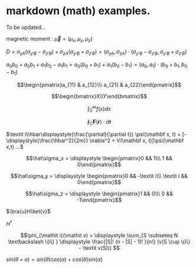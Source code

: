 # markdown (math) examples.

To be updated...

magnetic moment : $\overrightarrow{\mu} = (\mu_x, \mu_y, \mu_z)$

$D = \sigma_{yA} (\sigma_{y'B} - \sigma_{z'B}) + \sigma_{zA} (\sigma_{y'B} + \sigma_{z'B}) = (\sigma_{yA}, \sigma_{zA} ) \cdot (\sigma_{y'B} - \sigma_{z'B}, \sigma_{y'B} + \sigma_{z'B})$

$a_0b_0 + a_0b_1 + a_1b_0 - a_1b_1 = a_0(b_0 + b_1) + a_1(b_0 - b_1) = (a_0, a_1) \cdot (b_0 + b_1, b_0 - b_1)$

$$\begin{pmatrix}a_{11} & a_{12}\\\ a_{21} & a_{22}\end{pmatrix}$$

```math
\begin{bmatrix}X\\Y\end{bmatrix}
```

```math
\displaystyle \int_0^{\infty} f(x)dx
```

```math
\displaystyle \oint_C \mathbf{F}(\mathbf{r}) \cdot d\mathbf{r}
```

$\textit i\\hbar\displaystyle{\frac{\partial}{\partial t}} \psi(\mathbf x, t) = [-\displaystyle{\frac{\hbar^2}{2m}} \nabla^2 + V(\mathbf x, t)]\psi(\mathbf x,t) ...$


$$\hat\sigma_x = \displaystyle \begin{pmatrix}0 && 1\\\ 1 && 0\end{pmatrix}$$

$$\hat\sigma_y = \displaystyle \begin{pmatrix}0 && -\textit i\\\ \textit i && 0\end{pmatrix}$$

$$\hat\sigma_z = \displaystyle \begin{pmatrix}1 && 0\\\ 0 && -1\end{pmatrix}$$

$\bra{u}H\ket{v}$

$H^{\dagger}$

```math
\phi_{\mathit i}(\mathit v) = \displaystyle \sum_{S \subseteq N \textbackslash \{i\} }  \displaystyle \frac{|S|! (n - |S| - 1)! }{n!} (v(S \cup \{i\} - \textit v(S))) 
```

$sin(\theta + \alpha) = sin(\theta)cos(\alpha) + cos(\theta)sin(\alpha)$
